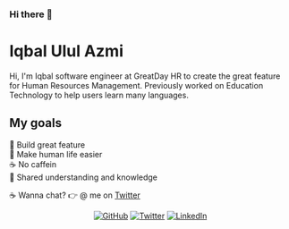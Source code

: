 ### Hi there 👋
# Iqbal Ulul Azmi
Hi, I'm Iqbal software engineer at GreatDay HR to create the great feature for Human Resources Management. Previously worked on Education Technology to help users learn many languages.

## My goals
🌟 Build great feature<br>
💖 Make human life easier<br>
☕️ No caffein<br>
🙌 Shared understanding and knowledge<br>


☕ Wanna chat? 👉 @ me on [Twitter](https://twitter.com/iqbalululazmi)


<p align="center">
	<a href="https://github.com/iqbalululazmi"><img src="https://img.shields.io/github/followers/iqbalululazmi?label=Profile&style=social" alt="GitHub"></a>
	<a href="https://twitter.com/iqbalululazmi"><img src="https://img.shields.io/twitter/follow/iqbalululazmi?label=Profile&style=social" alt="Twitter"></a>
	<a href="https://www.linkedin.com/in/iqbalululazmi"><img src="https://img.shields.io/badge/LinkedIn--_.svg?style=social&logo=linkedin" alt="LinkedIn"></a>
</p>
